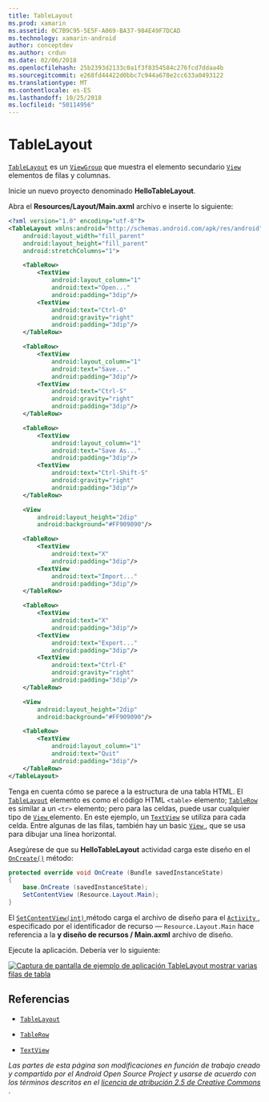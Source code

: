 ```yaml
---
title: TableLayout
ms.prod: xamarin
ms.assetid: 0C7B9C95-5E5F-A069-BA37-984E49F7DCAD
ms.technology: xamarin-android
author: conceptdev
ms.author: crdun
ms.date: 02/06/2018
ms.openlocfilehash: 25b2393d2133c0a1f3f8354584c276fcd7ddaa4b
ms.sourcegitcommit: e268fd44422d0bbc7c944a678e2cc633a0493122
ms.translationtype: MT
ms.contentlocale: es-ES
ms.lasthandoff: 10/25/2018
ms.locfileid: "50114956"
---
```

# <a name="tablelayout"></a>TableLayout

[`TableLayout`](https://developer.xamarin.com/api/type/Android.Widget.TableLayout/) es un [`ViewGroup`](https://developer.xamarin.com/api/type/Android.Views.ViewGroup/)
que muestra el elemento secundario [`View`](https://developer.xamarin.com/api/type/Android.Views.View/)
elementos de filas y columnas.

Inicie un nuevo proyecto denominado **HelloTableLayout**.

Abra el **Resources/Layout/Main.axml** archivo e inserte lo siguiente:

```xml
<?xml version="1.0" encoding="utf-8"?>
<TableLayout xmlns:android="http://schemas.android.com/apk/res/android"
    android:layout_width="fill_parent"
    android:layout_height="fill_parent"
    android:stretchColumns="1">

    <TableRow>
        <TextView
            android:layout_column="1"
            android:text="Open..."
            android:padding="3dip"/>
        <TextView
            android:text="Ctrl-O"
            android:gravity="right"
            android:padding="3dip"/>
    </TableRow>

    <TableRow>
        <TextView
            android:layout_column="1"
            android:text="Save..."
            android:padding="3dip"/>
        <TextView
            android:text="Ctrl-S"
            android:gravity="right"
            android:padding="3dip"/>
    </TableRow>

    <TableRow>
        <TextView
            android:layout_column="1"
            android:text="Save As..."
            android:padding="3dip"/>
        <TextView
            android:text="Ctrl-Shift-S"
            android:gravity="right"
            android:padding="3dip"/>
    </TableRow>

    <View
        android:layout_height="2dip"
        android:background="#FF909090"/>

    <TableRow>
        <TextView
            android:text="X"
            android:padding="3dip"/>
        <TextView
            android:text="Import..."
            android:padding="3dip"/>
    </TableRow>

    <TableRow>
        <TextView
            android:text="X"
            android:padding="3dip"/>
        <TextView
            android:text="Export..."
            android:padding="3dip"/>
        <TextView
            android:text="Ctrl-E"
            android:gravity="right"
            android:padding="3dip"/>
    </TableRow>

    <View
        android:layout_height="2dip"
        android:background="#FF909090"/>

    <TableRow>
        <TextView
            android:layout_column="1"
            android:text="Quit"
            android:padding="3dip"/>
    </TableRow>
</TableLayout>
```

Tenga en cuenta cómo se parece a la estructura de una tabla HTML. El [`TableLayout`](https://developer.xamarin.com/api/type/Android.Widget.TableLayout/)
elemento es como el código HTML `<table>` elemento; [`TableRow`](https://developer.xamarin.com/api/type/Android.Widget.TableRow/)
es similar a un `<tr>` elemento; pero para las celdas, puede usar cualquier tipo de [ `View` ](https://developer.xamarin.com/api/type/Android.Views.View/) elemento. En este ejemplo, un [`TextView`](https://developer.xamarin.com/api/type/Android.Widget.TextView/)
se utiliza para cada celda. Entre algunas de las filas, también hay un basic [ `View` ](https://developer.xamarin.com/api/type/Android.Views.View/), que se usa para dibujar una línea horizontal.

Asegúrese de que su **HelloTableLayout** actividad carga este diseño en el [`OnCreate()`](https://developer.xamarin.com/api/member/Android.App.Activity.OnCreate/p/Android.OS.Bundle/)
método:

```csharp
protected override void OnCreate (Bundle savedInstanceState)
{
    base.OnCreate (savedInstanceState);
    SetContentView (Resource.Layout.Main);
}
```

El [ `SetContentView(int)` ](https://developer.xamarin.com/api/member/Android.App.Activity.SetContentView/(System.Int32)) método carga el archivo de diseño para el [ `Activity` ](https://developer.xamarin.com/api/type/Android.App.Activity/), especificado por el identificador de recurso &mdash; `Resource.Layout.Main` hace referencia a la **y diseño de recursos / Main.axml** archivo de diseño.

Ejecute la aplicación. Debería ver lo siguiente:

[![Captura de pantalla de ejemplo de aplicación TableLayout mostrar varias filas de tabla](table-layout-images/helloviews3.png)](table-layout-images/helloviews3.png#lightbox)



## <a name="references"></a>Referencias

-   [`TableLayout`](https://developer.xamarin.com/api/type/Android.Widget.TableLayout/) 

-   [`TableRow`](https://developer.xamarin.com/api/type/Android.Widget.TableRow/) 

-   [`TextView`](https://developer.xamarin.com/api/type/Android.Widget.TextView/) 

*Las partes de esta página son modificaciones en función de trabajo creado y compartido por el Android Open Source Project y usarse de acuerdo con los términos descritos en el*
[*licencia de atribución 2.5 de Creative Commons* ](http://creativecommons.org/licenses/by/2.5/).
